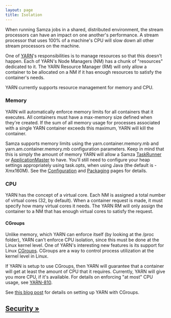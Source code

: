 ```yaml
---
layout: page
title: Isolation
---
```


When running Samza jobs in a shared, distributed environment, the stream processors can have an impact on one another's performance. A stream processor that uses 100% of a machine's CPU will slow down all other stream processors on the machine.

One of [YARN](http://hadoop.apache.org/docs/current/hadoop-yarn/hadoop-yarn-site/YARN.html)'s responsibilities is to manage resources so that this doesn't happen. Each of YARN's Node Managers (NM) has a chunk of "resources" dedicated to it. The YARN Resource Manager (RM) will only allow a container to be allocated on a NM if it has enough resources to satisfy the container's needs.

YARN currently supports resource management for memory and CPU.

### Memory

YARN will automatically enforce memory limits for all containers that it executes. All containers must have a max-memory size defined when they're created. If the sum of all memory usage for processes associated with a single YARN container exceeds this maximum, YARN will kill the container.

Samza supports memory limits using the yarn.container.memory.mb and yarn.am.container.memory.mb configuration parameters. Keep in mind that this is simply the amount of memory YARN will allow a Samza [TaskRunner](../container/task-runner.html) or [ApplicationMaster](application-master.html) to have. You'll still need to configure your heap settings appropriately using task.opts, when using Java (the default is -Xmx160M). See the [Configuration](../jobs/configuration.html) and [Packaging](../jobs/packaging.html) pages for details.

### CPU

YARN has the concept of a virtual core. Each NM is assigned a total number of virtual cores (32, by default). When a container request is made, it must specify how many virtual cores it needs. The YARN RM will only assign the container to a NM that has enough virtual cores to satisfy the request.

#### CGroups

Unlike memory, which YARN can enforce itself (by looking at the /proc folder), YARN can't enforce CPU isolation, since this must be done at the Linux kernel level. One of YARN's interesting new features is its support for Linux [CGroups](https://www.kernel.org/doc/Documentation/cgroups/cgroups.txt). CGroups are a way to control process utilization at the kernel level in Linux.

If YARN is setup to use CGroups, then YARN will guarantee that a container will get at least the amount of CPU that it requires. Currently, YARN will give you more CPU, if it's available. For details on enforcing "at most" CPU usage, see [YARN-810](https://issues.apache.org/jira/browse/YARN-810). 

See [this blog post](http://riccomini.name/posts/hadoop/2013-06-14-yarn-with-cgroups/) for details on setting up YARN with CGroups.

## [Security &raquo;](../operations/security.html)
